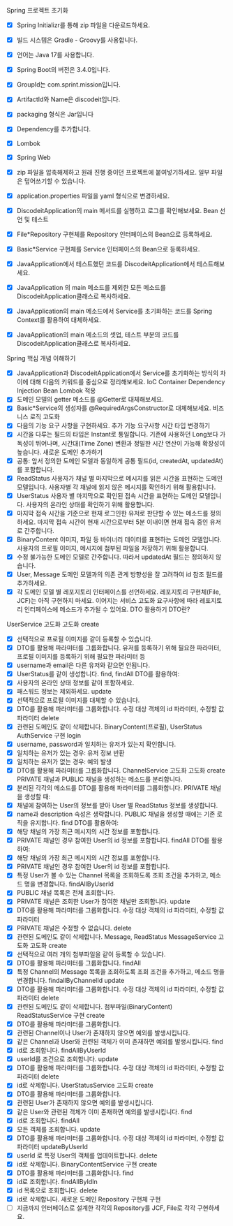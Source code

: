 Spring 프로젝트 초기화
- [x] Spring Initializr를 통해 zip 파일을 다운로드하세요.
- [x] 빌드 시스템은 Gradle - Groovy를 사용합니다.
- [x] 언어는 Java 17를 사용합니다.
- [x] Spring Boot의 버전은 3.4.0입니다.
- [x] GroupId는 com.sprint.mission입니다.
- [x] ArtifactId와 Name은 discodeit입니다.
- [x] packaging 형식은 Jar입니다
- [x] Dependency를 추가합니다.
- [x] Lombok
- [x] Spring Web
- [x] zip 파일을 압축해제하고 원래 진행 중이던 프로젝트에 붙여넣기하세요. 일부 파일은 덮어쓰기할 수 있습니다.
- [x] application.properties 파일을 yaml 형식으로 변경하세요.
- [x] DiscodeitApplication의 main 메서드를 실행하고 로그를 확인해보세요.
Bean 선언 및 테스트
- [x] File*Repository 구현체를 Repository 인터페이스의 Bean으로 등록하세요.
- [x] Basic*Service 구현체를 Service 인터페이스의 Bean으로 등록하세요.
- [x] JavaApplication에서 테스트했던 코드를 DiscodeitApplication에서 테스트해보세요.
- [x]  JavaApplication 의 main 메소드를 제외한 모든 메소드를 DiscodeitApplication클래스로 복사하세요.

- [x]  JavaApplication의 main 메소드에서 Service를 초기화하는 코드를 Spring Context를 활용하여 대체하세요.
- [x]  JavaApplication의 main 메소드의 셋업, 테스트 부분의 코드를 DiscodeitApplication클래스로 복사하세요.

Spring 핵심 개념 이해하기
- [x] JavaApplication과 DiscodeitApplication에서 Service를 초기화하는 방식의 차이에 대해 다음의 키워드를 중심으로 정리해보세요.
IoC Container
Dependency Injection
Bean
Lombok 적용
- [x] 도메인 모델의 getter 메소드를 @Getter로 대체해보세요.
- [x] Basic*Service의 생성자를 @RequiredArgsConstructor로 대체해보세요.
비즈니스 로직 고도화
- [x]  다음의 기능 요구 사항을 구현하세요.
추가 기능 요구사항
시간 타입 변경하기
- [x] 시간을 다루는 필드의 타입은 Instant로 통일합니다.
 기존에 사용하던 Long보다 가독성이 뛰어나며, 시간대(Time Zone) 변환과 정밀한 시간 연산이 가능해 확장성이 높습니다.
 새로운 도메인 추가하기
- [x] 공통: 앞서 정의한 도메인 모델과 동일하게 공통 필드(id, createdAt, updatedAt)를 포함합니다.
- [x] ReadStatus
 사용자가 채널 별 마지막으로 메시지를 읽은 시간을 표현하는 도메인 모델입니다. 사용자별 각 채널에 읽지 않은 메시지를 확인하기 위해 활용합니다.
- [x] UserStatus
 사용자 별 마지막으로 확인된 접속 시간을 표현하는 도메인 모델입니다. 사용자의 온라인 상태를 확인하기 위해 활용합니다.
- [x] 마지막 접속 시간을 기준으로 현재 로그인한 유저로 판단할 수 있는 메소드를 정의하세요.
 마지막 접속 시간이 현재 시간으로부터 5분 이내이면 현재 접속 중인 유저로 간주합니다.
- [x] BinaryContent
 이미지, 파일 등 바이너리 데이터를 표현하는 도메인 모델입니다. 사용자의 프로필 이미지, 메시지에 첨부된 파일을 저장하기 위해 활용합니다.
- [x] 수정 불가능한 도메인 모델로 간주합니다. 따라서 updatedAt 필드는 정의하지 않습니다.
- [x] User, Message 도메인 모델과의 의존 관계 방향성을 잘 고려하여 id 참조 필드를 추가하세요.
- [x] 각 도메인 모델 별 레포지토리 인터페이스를 선언하세요.
 레포지토리 구현체(File, JCF)는 아직 구현하지 마세요. 이어지는 서비스 고도화 요구사항에 따라 레포지토리 인터페이스에 메소드가 추가될 수 있어요.
 DTO 활용하기
 DTO란?

UserService 고도화
고도화
create
- [x] 선택적으로 프로필 이미지를 같이 등록할 수 있습니다.
- [x] DTO를 활용해 파라미터를 그룹화합니다.
유저를 등록하기 위해 필요한 파라미터, 프로필 이미지를 등록하기 위해 필요한 파라미터 등
- [x] username과 email은 다른 유저와 같으면 안됩니다.
- [x] UserStatus를 같이 생성합니다.
find, findAll
DTO를 활용하여:
- [x] 사용자의 온라인 상태 정보를 같이 포함하세요.
- [x] 패스워드 정보는 제외하세요.
update
- [x] 선택적으로 프로필 이미지를 대체할 수 있습니다.
- [x] DTO를 활용해 파라미터를 그룹화합니다.
수정 대상 객체의 id 파라미터, 수정할 값 파라미터
delete
- [x] 관련된 도메인도 같이 삭제합니다.
BinaryContent(프로필), UserStatus
AuthService 구현
login
- [x] username, password과 일치하는 유저가 있는지 확인합니다.
- [x] 일치하는 유저가 있는 경우: 유저 정보 반환
- [x] 일치하는 유저가 없는 경우: 예외 발생
- [x] DTO를 활용해 파라미터를 그룹화합니다.
ChannelService 고도화
고도화
create
PRIVATE 채널과 PUBLIC 채널을 생성하는 메소드를 분리합니다.
- [x] 분리된 각각의 메소드를 DTO를 활용해 파라미터를 그룹화합니다.
PRIVATE 채널을 생성할 때:
- [x] 채널에 참여하는 User의 정보를 받아 User 별 ReadStatus 정보를 생성합니다.
- [x] name과 description 속성은 생략합니다.
PUBLIC 채널을 생성할 때에는 기존 로직을 유지합니다.
find
DTO를 활용하여:
- [x] 해당 채널의 가장 최근 메시지의 시간 정보를 포함합니다.
- [x] PRIVATE 채널인 경우 참여한 User의 id 정보를 포함합니다.
findAll
DTO를 활용하여:
- [x] 해당 채널의 가장 최근 메시지의 시간 정보를 포함합니다.
- [x] PRIVATE 채널인 경우 참여한 User의 id 정보를 포함합니다.
- [x] 특정 User가 볼 수 있는 Channel 목록을 조회하도록 조회 조건을 추가하고, 메소드 명을 변경합니다. findAllByUserId
- [x] PUBLIC 채널 목록은 전체 조회합니다.
- [x] PRIVATE 채널은 조회한 User가 참여한 채널만 조회합니다.
update
- [x] DTO를 활용해 파라미터를 그룹화합니다.
수정 대상 객체의 id 파라미터, 수정할 값 파라미터
- [x] PRIVATE 채널은 수정할 수 없습니다.
delete
- [x] 관련된 도메인도 같이 삭제합니다.
Message, ReadStatus
MessageService 고도화
고도화
create
- [x] 선택적으로 여러 개의 첨부파일을 같이 등록할 수 있습니다.
- [x] DTO를 활용해 파라미터를 그룹화합니다.
findAll
- [x] 특정 Channel의 Message 목록을 조회하도록 조회 조건을 추가하고, 메소드 명을 변경합니다. findallByChannelId
update
- [x] DTO를 활용해 파라미터를 그룹화합니다.
수정 대상 객체의 id 파라미터, 수정할 값 파라미터
delete
- [x] 관련된 도메인도 같이 삭제합니다.
첨부파일(BinaryContent)
ReadStatusService 구현
create
- [x] DTO를 활용해 파라미터를 그룹화합니다.
- [x] 관련된 Channel이나 User가 존재하지 않으면 예외를 발생시킵니다.
- [x] 같은 Channel과 User와 관련된 객체가 이미 존재하면 예외를 발생시킵니다.
find
- [x] id로 조회합니다.
findAllByUserId
- [x] userId를 조건으로 조회합니다.
update
- [x] DTO를 활용해 파라미터를 그룹화합니다.
수정 대상 객체의 id 파라미터, 수정할 값 파라미터
delete
- [x] id로 삭제합니다.
UserStatusService 고도화
create
- [x] DTO를 활용해 파라미터를 그룹화합니다.
- [x] 관련된 User가 존재하지 않으면 예외를 발생시킵니다.
- [x] 같은 User와 관련된 객체가 이미 존재하면 예외를 발생시킵니다.
find
- [x] id로 조회합니다.
findAll
- [x] 모든 객체를 조회합니다.
update
- [x] DTO를 활용해 파라미터를 그룹화합니다.
수정 대상 객체의 id 파라미터, 수정할 값 파라미터
updateByUserId
- [x] userId 로 특정 User의 객체를 업데이트합니다.
delete
- [x] id로 삭제합니다.
BinaryContentService 구현
create
- [x] DTO를 활용해 파라미터를 그룹화합니다.
find
- [x] id로 조회합니다.
findAllByIdIn
- [x] id 목록으로 조회합니다.
delete
- [x] id로 삭제합니다.
새로운 도메인 Repository 구현체 구현
-[ ] 지금까지 인터페이스로 설계한 각각의 Repository를 JCF, File로 각각 구현하세요.